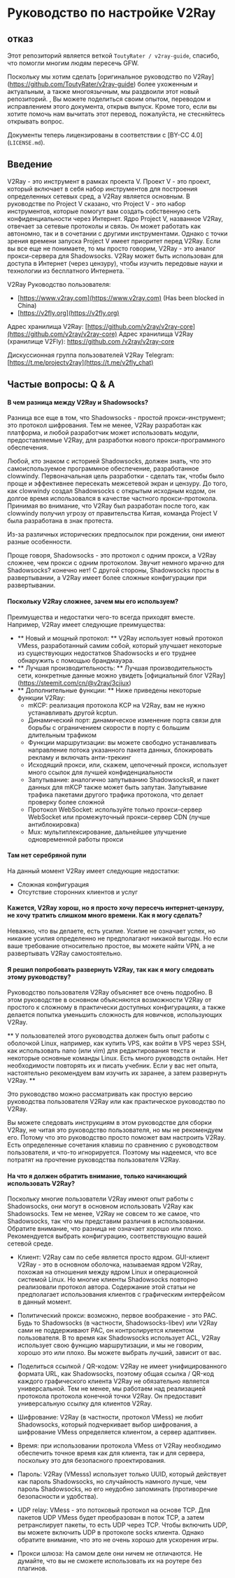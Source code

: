 # Руководство по настройке V2Ray

## отказ

Этот репозиторий является веткой `ToutyRater / v2ray-guide`, спасибо, что помогли многим людям пересечь GFW.

Поскольку мы хотим сделать [оригинальное руководство по V2Ray] (https://github.com/ToutyRater/v2ray-guide) более ухоженным и актуальным, а также многоязычным, мы раздвоили этот новый репозиторий. , Вы можете поделиться своим опытом, переводом и исправлением этого документа, открыв выпуск. Кроме того, если вы хотите помочь нам вычитать этот перевод, пожалуйста, не стесняйтесь открывать вопрос.

Документы теперь лицензированы в соответствии с [BY-CC 4.0] (`LICENSE.md`).

## Введение

V2Ray - это инструмент в рамках проекта V. Проект V - это проект, который включает в себя набор инструментов для построения определенных сетевых сред, а V2Ray является основным. В руководстве по Project V сказано, что Project V - это набор инструментов, которые помогут вам создать собственную сеть конфиденциальности через Интернет. Ядро Project V, названное V2Ray, отвечает за сетевые протоколы и связь. Он может работать как автономно, так и в сочетании с другими инструментами. Однако с точки зрения времени запуска Project V имеет приоритет перед V2Ray. Если вы все еще не понимаете, то мы просто говорим, V2Ray - это аналог прокси-сервера для Shadowsocks. V2Ray может быть использован для доступа в Интернет (через цензуру), чтобы изучить передовые науки и технологии из бесплатного Интернета. ``

V2Ray Руководство пользователя:
 - [https://www.v2ray.com](https://www.v2ray.com) (Has been blocked in China)
 - [https://v2fly.org](https://v2fly.org)

Адрес хранилища V2Ray: [https://github.com/v2ray/v2ray-core](https://github.com/v2ray/v2ray-core) Адрес хранилища V2Ray (хранилище V2Fly): [https://github.com /v2ray/v2ray-core](https://github.com/v2fly/v2ray-core)

Дискуссионная группа пользователей V2Ray Telegram: [https://t.me/projectv2ray](https://t.me/v2fly_chat)


## Частые вопросы: Q &amp; A


#### В чем разница между V2Ray и Shadowsocks?

Разница все еще в том, что Shadowsocks - простой прокси-инструмент; это протокол шифрования. Тем не менее, V2Ray разработан как платформа, и любой разработчик может использовать модули, предоставляемые V2Ray, для разработки нового прокси-программного обеспечения.

Любой, кто знаком с историей Shadowsocks, должен знать, что это самоиспользуемое программное обеспечение, разработанное clowwindy. Первоначальная цель разработки - сделать так, чтобы было проще и эффективнее пересекать межсетевой экран и цензуру. До того, как clowwindy создал Shadowsocks с открытым исходным кодом, он долгое время использовался в качестве частного прокси-протокола. Принимая во внимание, что V2Ray был разработан после того, как clowwindy получил угрозу от правительства Китая, команда Project V была разработана в знак протеста.

Из-за различных исторических предпосылок при рождении, они имеют разные особенности.

Проще говоря, Shadowsocks - это протокол с одним прокси, а V2Ray сложнее, чем прокси с одним протоколом. Звучит немного мрачно для Shadowsocks? конечно нет! С другой стороны, Shadowsocks просты в развертывании, а V2Ray имеет более сложные конфигурации при развертывании.

#### Поскольку V2Ray сложнее, зачем мы его используем?

Преимущества и недостатки чего-то всегда приходят вместе. Например, V2Ray имеет следующие преимущества:

* ** Новый и мощный протокол: ** V2Ray использует новый протокол VMess, разработанный самим собой, который улучшает некоторые из существующих недостатков Shadowsocks и его труднее обнаружить с помощью брандмауэра.
* ** Лучшая производительность: ** Лучшая производительность сети, конкретные данные можно увидеть [официальный блог V2Ray] (https://steemit.com/cn/@v2ray/3cjiux)
* ** Дополнительные функции: ** Ниже приведены некоторые функции V2Ray:
    * mKCP: реализация протокола KCP на V2Ray, вам не нужно устанавливать другой kcptun.
    * Динамический порт: динамическое изменение порта связи для борьбы с ограничением скорости в порту с большим длительным трафиком
    * Функции маршрутизации: вы можете свободно устанавливать направление потока указанного пакета данных, блокировать рекламу и включать анти-трекинг
    * Исходящий прокси, или, скажем, цепочечный прокси, использует много ссылок для лучшей конфиденциальности
    * Запутывание: аналогично запутыванию ShadowsocksR, и пакет данных для mKCP также может быть запутан. Запутывание трафика пакетами другого трафика протокола, что делает проверку более сложной
    * Протокол WebSocket: используйте только прокси-сервер WebSocket или промежуточный прокси-сервер CDN (лучше антиблокировка)
    * Mux: мультиплексирование, дальнейшее улучшение одновременной работы прокси

#### Там нет серебряной пули

На данный момент V2Ray имеет следующие недостатки:
- Сложная конфигурация
- Отсутствие сторонних клиентов и услуг

#### Кажется, V2Ray хорош, но я просто хочу пересечь интернет-цензуру, не хочу тратить слишком много времени. Как я могу сделать?

Неважно, что вы делаете, есть усилие. Усилие не означает успех, но никакие усилия определенно не предполагают никакой выгоды. Но если ваше требование относительно простое, вы можете найти VPN, а не развертывать V2Ray самостоятельно.

#### Я решил попробовать развернуть V2Ray, так как я могу следовать этому руководству?

Руководство пользователя V2Ray объясняет все очень подробно. В этом руководстве в основном объясняются возможности V2Ray от простого к сложному в практически доступных конфигурациях, а также делается попытка уменьшить сложность для новичков, использующих V2Ray.

** У пользователей этого руководства должен быть опыт работы с оболочкой Linux, например, как купить VPS, как войти в VPS через SSH, как использовать nano (или vim) для редактирования текста и некоторые основные команды Linux. Есть много руководств онлайн. Нет необходимости повторять их и писать учебник. Если у вас нет опыта, настоятельно рекомендуем вам изучить их заранее, а затем развернуть V2Ray. **

Это руководство можно рассматривать как простую версию руководства пользователя V2Ray или как практическое руководство по V2Ray.

Вы можете следовать инструкциям в этом руководстве для сборки V2Ray, не читая это руководство пользователя, но мы не рекомендуем его. Потому что это руководство просто поможет вам настроить V2Ray. Есть определенные сочетания клавиш по сравнению с руководством пользователя, и что-то игнорируется. Поэтому мы надеемся, что все потратят на прочтение руководства пользователя V2Ray.

#### На что я должен обратить внимание, только начинающий использовать V2Ray?

Поскольку многие пользователи V2Ray имеют опыт работы с Shadowsocks, они могут в основном использовать V2Ray как Shadowsocks. Тем не менее, V2Ray не совсем то же самое, что Shadowsocks, так что мы представим различия в использовании. Обратите внимание, что разница не означает хорошо или плохо. Рекомендуется выбрать конфигурацию, соответствующую вашей сетевой среде.

- Клиент: V2Ray сам по себе является просто ядром. GUI-клиент V2Ray - это в основном оболочка, называемая ядром V2Ray, похожая на отношения между ядром Linux и операционной системой Linux. Но многие клиенты Shadowsocks повторно реализовали протокол автора. Содержание этой статьи не предполагает использования клиентов с графическим интерфейсом в данный момент.
- Политический прокси: возможно, первое воображение - это PAC. Будь то Shadowsocks (в частности, Shadowsocks-libev) или V2Ray сами не поддерживают PAC, он контролируется клиентом пользователя. В то время как Shadowsocks использует ACL, V2Ray использует свою функцию маршрутизации, и мы не говорим, хорошо это или плохо. Вы можете выбрать лучший, зависит от вас.

- Поделиться ссылкой / QR-кодом: V2Ray не имеет унифицированного формата URL, как Shadowsocks, поэтому общая ссылка / QR-код каждого графического клиента V2Ray не обязательно является универсальной. Тем не менее, мы работаем над реализацией протокола протокола конечной точки V2Ray. Он предоставит универсальную ссылку для клиентов V2Ray.
- Шифрование: V2Ray (в частности, протокол VMess) не любит Shadowsocks, который подчеркивает выбор шифрования, а шифрование VMess определяется клиентом, а сервер адаптивен.
- Время: при использовании протокола VMess от V2Ray необходимо обеспечить точное время как для клиента, так и для сервера, поскольку это для безопасного проектирования.
- Пароль: V2Ray (VMesss) использует только UUID, который действует как пароль Shadowsocks, но случайность намного лучше, чем пароль Shadowsocks, но его неудобно запоминать (противоречие безопасности и удобства).
- UDP relay: VMess - это потоковый протокол на основе TCP. Для пакетов UDP VMess будет преобразован в поток TCP, а затем ретранслирует пакеты, то есть UDP через TCP. Чтобы включить UDP, вы можете включить UDP в протоколе socks клиента. Однако обратите внимание, что это не очень хорошо для ускорения игры.
- Прокси шлюза: На самом деле они ничем не отличаются. Не думайте, что вы не сможете использовать их на роутере без плагинов.
